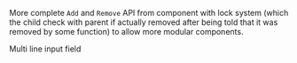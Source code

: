 More complete `Add` and `Remove` API from component with lock system (which the child check with parent if actually removed after being told that it was removed by some function) to allow more modular components.

Multi line input field
